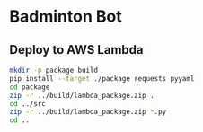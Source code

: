 # Badminton Bot

## Deploy to AWS Lambda

```bash
mkdir -p package build
pip install --target ./package requests pyyaml
cd package
zip -r ../build/lambda_package.zip .
cd ../src
zip -r ../build/lambda_package.zip *.py
cd ..
```
